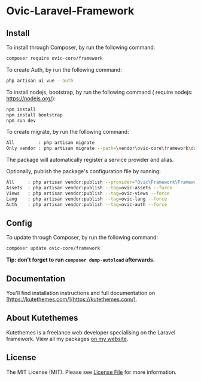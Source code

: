 # Ovic-Laravel-Framework

## Install

To install through Composer, by run the following command:

``` bash
composer require ovic-core/framework
```

To create Auth, by run the following command:

``` bash
php artisan ui vue --auth
```

To install nodejs, bootstrap, by run the following command ( require nodejs: https://nodejs.org/):

``` bash
npm install
npm install bootstrap
npm run dev
```

To create migrate, by run the following command:

``` bash
All         : php artisan migrate
Only vendor : php artisan migrate --path=\vendor\ovic-core\framework\database
```

The package will automatically register a service provider and alias.

Optionally, publish the package's configuration file by running:

``` bash
All     : php artisan vendor:publish --provider="Ovic\Framework\FrameworkServiceProvider" --force
Assets  : php artisan vendor:publish --tag=ovic-assets --force
Views   : php artisan vendor:publish --tag=ovic-views --force
Lang    : php artisan vendor:publish --tag=ovic-lang --force
Auth    : php artisan vendor:publish --tag=ovic-auth --force
```

## Config

To update through Composer, by run the following command:

``` bash
composer update ovic-core/framework
```

**Tip: don't forget to run `composer dump-autoload` afterwards.**

## Documentation

You'll find installation instructions and full documentation on [https://kutethemes.com/](https://kutethemes.com/).

## About Kutethemes

Kutethemes is a freelance web developer specialising on the Laravel framework. View all my packages [on my website](https://kutethemes.com/).


## License

The MIT License (MIT). Please see [License File](LICENSE.md) for more information.
